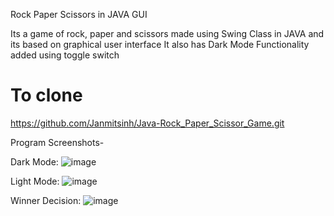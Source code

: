 Rock Paper Scissors in JAVA GUI

Its a game of rock, paper and scissors made using Swing Class in JAVA and its based on graphical user interface
It also has Dark Mode Functionality added using toggle switch

# To clone
https://github.com/Janmitsinh/Java-Rock_Paper_Scissor_Game.git

Program Screenshots-

Dark Mode: 
![image](https://github.com/Janmitsinh/Java-Rock_Paper_Scissor_Game/assets/83904582/b1986c05-0170-4ea3-9bd1-1c2e5a41ae5c)

Light Mode:
![image](https://github.com/Janmitsinh/Java-Rock_Paper_Scissor_Game/assets/83904582/7b1e3d64-4552-41c1-ab73-88df4c493f88)

Winner Decision:
![image](https://github.com/Janmitsinh/Java-Rock_Paper_Scissor_Game/assets/83904582/d13e29e0-d512-4960-83b1-8d7c23ba0c45)
